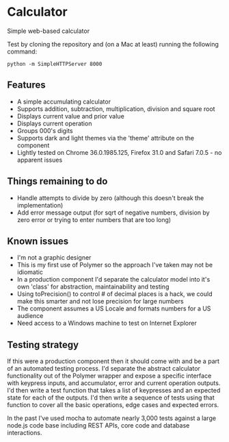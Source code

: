 Calculator
==========

Simple web-based calculator

Test by cloning the repository and (on a Mac at least) running the following command:

    python -m SimpleHTTPServer 8000

Features
--------

- A simple accumulating calculator
- Supports addition, subtraction, multiplication, division and square root
- Displays current value and prior value
- Displays current operation
- Groups 000's digits
- Supports dark and light themes via the 'theme' attribute on the component
- Lightly tested on Chrome 36.0.1985.125, Firefox 31.0 and Safari 7.0.5 - no apparent issues

Things remaining to do
----------------------

- Handle attempts to divide by zero (although this doesn't break the implementation)
- Add error message output (for sqrt of negative numbers, division by zero error or trying to enter numbers that are too long)

Known issues
------------

- I'm not a graphic designer
- This is my first use of Polymer so the approach I've taken may not be idiomatic
- In a production component I'd separate the calculator model into it's own 'class' for abstraction, maintainability and testing
- Using toPrecision() to control # of decimal places is a hack, we could make this smarter and not lose precision for large numbers
- The component assumes a US Locale and formats numbers for a US audience
- Need access to a Windows machine to test on Internet Explorer

Testing strategy
----------------

If this were a production component then it should come with and be a part of an automated testing process.
I'd separate the abstract calculator functionality out of the Polymer wrapper and expose a specific interface
with keypress inputs, and accumulator, error and current operation outputs. I'd then write a test function
that takes a list of keypresses and an expected state for each of the outputs. I'd then write a sequence of tests
using that function to cover all the basic operations, edge cases and expected errors.

In the past I've used mocha to automate nearly 3,000 tests against a large node.js code base including REST APIs,
core code and database interactions.
